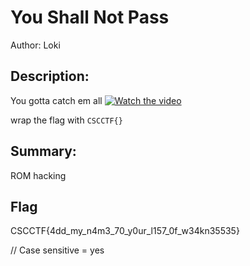# You Shall Not Pass

Author: Loki
 
## Description:
You gotta catch em all 
[![Watch the video](https://img.youtube.com/vi/3xYXUeSmb-Y/0.jpg)](https://www.youtube.com/watch?v=3xYXUeSmb-Y)


wrap the flag with `CSCCTF{}`

## Summary:
ROM hacking

## Flag
CSCCTF{4dd_my_n4m3_70_y0ur_l157_0f_w34kn35535}


// Case sensitive = yes
